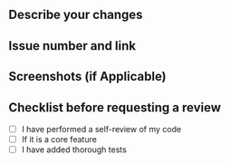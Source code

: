 ## Describe your changes

## Issue number and link

## Screenshots (if Applicable)

## Checklist before requesting a review
- [ ] I have performed a self-review of my code
- [ ] If it is a core feature
- [ ] I have added thorough tests
